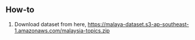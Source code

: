 ## How-to

1. Download dataset from here, https://malaya-dataset.s3-ap-southeast-1.amazonaws.com/malaysia-topics.zip
